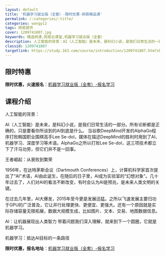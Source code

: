 ```yaml
---
layout: default
title: '机器学习就业版（全套）-限时优惠-网易精品课'
permalink: /:categories/:title/
categories: wangyi2
tags: 网易提供
cover: 1209741807.jpg
keywords: 精选网课,网易云课堂,机器学习就业版（全套）
description: 人工智能的背景：AI（人工智能）是未来，是科幻小说，是我们日常生活的一部分。所有论断都是正确的，只是要看你所谈到的AI到
classid: 1209741807
targetlink: https://study.163.com/course/introduction/1209741807.htm?share=1&shareId=1025206652&utm_campaign=share&utm_medium=iphoneShare&utm_source=&utm_u=1025206652
---
```


## 限时特惠

**限时优惠，火速报名**：[机器学习就业版（全套）-报名学习](https://study.163.com/course/introduction/1209741807.htm?share=1&shareId=1025206652&utm_campaign=share&utm_medium=iphoneShare&utm_source=&utm_u=1025206652)

## 课程介绍

人工智能的背景：

AI（人工智能）是未来，是科幻小说，是我们日常生活的一部分。所有论断都是正确的，只是要看你所谈到的AI到底是什么。 当谷歌DeepMind开发的AlphaGo程序打败韩国职业围棋高手Lee Se-dol，媒体在描述DeepMind的胜利时用到了AI、机器学习、深度学习等术语。AlphaGo之所以打败Lee Se-dol，这三项技术都立下了汗马功劳，但它们并不是一回事。

王者崛起：从衰败到繁荣

1956年，在达特茅斯会议（Dartmouth Conferences）上，计算机科学家首次提出了“AI”术语，AI由此诞生，在随后的日子里，AI成为实验室的“幻想对象”。几十年过去了，人们对AI的看法不断改变，有时会认为AI是预兆，是未来人类文明的关键。

在过去几年里，AI大爆发，2015年至今更是发展迅猛。之所以飞速发展主要归功于GPU的广泛普及，它让并行处理更快、更便宜、更强大。还有一个原因就是实际存储容量无限拓展，数据大规模生成，比如图片、文本、交易、地图数据信息。

AI：让机器展现出人类智力 带着问题我们深入理解，就来到下一个圆圈，它就是机器学习。

机器学习：抵达AI目标的一条路径

**限时优惠，报名地址**：[机器学习就业版（全套）-报名学习](https://study.163.com/course/introduction/1209741807.htm?share=1&shareId=1025206652&utm_campaign=share&utm_medium=iphoneShare&utm_source=&utm_u=1025206652)

